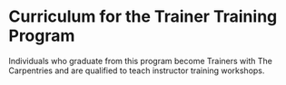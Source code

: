 # Curriculum for the Trainer Training Program

Individuals who graduate from this program become Trainers with The Carpentries and are qualified to teach instructor training workshops.
